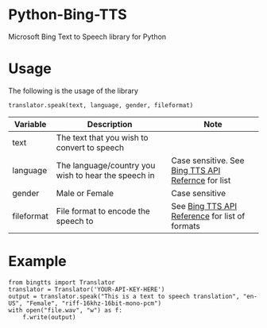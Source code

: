 # Python-Bing-TTS
Microsoft Bing Text to Speech library for Python

# Usage
The following is the usage of the library

    translator.speak(text, language, gender, fileformat)

Variable | Description | Note
--- | --- | ---
text | The text that you wish to convert to speech | 
language | The language/country you wish to hear the speech in | Case sensitive. See [Bing TTS API Refernce](https://www.microsoft.com/cognitive-services/en-us/speech-api/documentation/api-reference-rest/bingvoiceoutput#4-supported-locales-and-voice-fonts) for list
gender | Male or Female | Case sensitive
fileformat | File format to encode the speech to | See [Bing TTS API Reference](https://www.microsoft.com/cognitive-services/en-us/speech-api/documentation/api-reference-rest/bingvoiceoutput#http-headers) for list of formats

# Example
    from bingtts import Translator
    translator = Translator('YOUR-API-KEY-HERE')
    output = translator.speak("This is a text to speech translation", "en-US", "Female", "riff-16khz-16bit-mono-pcm")
    with open("file.wav", "w") as f:
        f.write(output)
